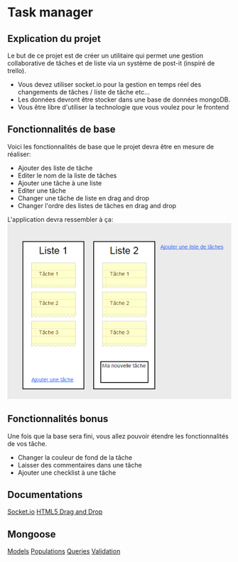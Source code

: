 Task manager
============

Explication du projet
---------------------
Le but de ce projet est de créer un utilitaire qui permet une gestion collaborative de tâches et de liste via un système de post-it (inspiré de trello).

- Vous devez utiliser socket.io pour la gestion en temps réel des changements de tâches / liste de tâche etc...
- Les données devront être stocker dans une base de données mongoDB.
- Vous être libre d'utiliser la technologie que vous voulez pour le frontend


Fonctionnalités de base
------------------------

Voici les fonctionnalités de base que le projet devra être en mesure de réaliser:

- Ajouter des liste de tâche
- Editer le nom de la liste de tâches
- Ajouter une tâche à une liste
- Editer une tâche
- Changer une tâche de liste en drag and drop
- Changer l'ordre des listes de tâches en drag and drop

L'application devra ressembler à ça:
![Mockup](mockup.png)

Fonctionnalités bonus
---------------------

Une fois que la base sera fini, vous allez pouvoir étendre les fonctionnalités de vos tâche.

- Changer la couleur de fond de la tâche
- Laisser des commentaires dans une tâche
- Ajouter une checklist à une tâche


Documentations
--------------

[Socket.io](http://socket.io/docs/)
[HTML5 Drag and Drop](http://www.w3schools.com/html/html5_draganddrop.asp)

## Mongoose
[Models](http://mongoosejs.com/docs/models.html)
[Populations](http://mongoosejs.com/docs/populate.html)
[Queries](http://mongoosejs.com/docs/queries.html)
[Validation](http://mongoosejs.com/docs/validation.html)

